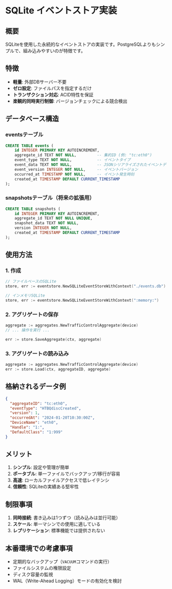 # SQLite イベントストア実装

## 概要

SQLiteを使用した永続的なイベントストアの実装です。PostgreSQLよりもシンプルで、組み込みやすいのが特徴です。

## 特徴

- **軽量**: 外部DBサーバー不要
- **ゼロ設定**: ファイルパスを指定するだけ
- **トランザクション対応**: ACID特性を保証
- **楽観的同時実行制御**: バージョンチェックによる競合検出

## データベース構造

### eventsテーブル
```sql
CREATE TABLE events (
    id INTEGER PRIMARY KEY AUTOINCREMENT,
    aggregate_id TEXT NOT NULL,         -- 集約ID (例: "tc:eth0")
    event_type TEXT NOT NULL,           -- イベントタイプ
    event_data TEXT NOT NULL,           -- JSONシリアライズされたイベントデータ
    event_version INTEGER NOT NULL,     -- イベントバージョン
    occurred_at TIMESTAMP NOT NULL,     -- イベント発生時刻
    created_at TIMESTAMP DEFAULT CURRENT_TIMESTAMP
);
```

### snapshotsテーブル（将来の拡張用）
```sql
CREATE TABLE snapshots (
    id INTEGER PRIMARY KEY AUTOINCREMENT,
    aggregate_id TEXT NOT NULL UNIQUE,
    snapshot_data TEXT NOT NULL,
    version INTEGER NOT NULL,
    created_at TIMESTAMP DEFAULT CURRENT_TIMESTAMP
);
```

## 使用方法

### 1. 作成
```go
// ファイルベースのSQLite
store, err := eventstore.NewSQLiteEventStoreWithContext("./events.db")

// インメモリSQLite
store, err := eventstore.NewSQLiteEventStoreWithContext(":memory:")
```

### 2. アグリゲートの保存
```go
aggregate := aggregates.NewTrafficControlAggregate(device)
// ... 操作を実行 ...

err := store.SaveAggregate(ctx, aggregate)
```

### 3. アグリゲートの読み込み
```go
aggregate := aggregates.NewTrafficControlAggregate(device)
err := store.Load(ctx, aggregateID, aggregate)
```

## 格納されるデータ例

```json
{
  "aggregateID": "tc:eth0",
  "eventType": "HTBQdiscCreated",
  "version": 1,
  "occurredAt": "2024-01-20T10:30:00Z",
  "DeviceName": "eth0",
  "Handle": "1:",
  "DefaultClass": "1:999"
}
```

## メリット

1. **シンプル**: 設定や管理が簡単
2. **ポータブル**: 単一ファイルでバックアップ/移行が容易
3. **高速**: ローカルファイルアクセスで低レイテンシ
4. **信頼性**: SQLiteの実績ある堅牢性

## 制限事項

1. **同時接続**: 書き込みは1つずつ（読み込みは並行可能）
2. **スケール**: 単一マシンでの使用に適している
3. **レプリケーション**: 標準機能では提供されない

## 本番環境での考慮事項

- 定期的なバックアップ（`VACUUM`コマンドの実行）
- ファイルシステムの権限設定
- ディスク容量の監視
- WAL（Write-Ahead Logging）モードの有効化を検討